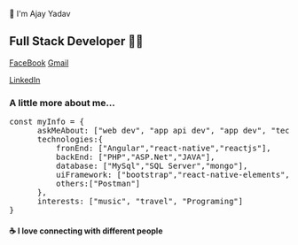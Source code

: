 <p></p>
🙏 I'm Ajay Yadav

<h2>Full Stack Developer 👨‍💻</h2>
<p><a target="_blank" href="https://www.facebook.com/yajayg/" rel="nofollow">FaceBook</a>
<a href="mailto:dev.yajay@gmail.com">Gmail</a></p>
<a target="_blank" href="https://www.linkedin.com/in/ajay-it-developer/">LinkedIn</a></p>
<h3>A little more about me...</h3>
<pre>
<span>const myInfo = {</span>
      <span>askMeAbout: ["web dev", "app api dev", "app dev", "tech"],</span>
      <span>technologies:{</span>
          <span>fronEnd: ["Angular","react-native","reactjs"],</span>
          <span>backEnd: ["PHP","ASP.Net","JAVA"],</span>
          <span>database: ["MySql","SQL Server","mongo"],</span>
          <span>uiFramework: ["bootstrap","react-native-elements","react-native-paper","material-ui"],</span>
          <span>others:["Postman"]</span>
      <span>},</span>
      <span>interests: ["music", "travel", "Programing"]</span>
<span>}</span>
</pre>
<h4>☕  I love connecting with different people </h4>
